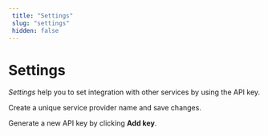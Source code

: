 ```yaml
---
 title: "Settings" 
 slug: "settings" 
 hidden: false 
---
```


# Settings

*Settings* help you to set integration with other services by using the API key.

Create a unique service provider name and save changes.

Generate a new API key by clicking **Add key**.